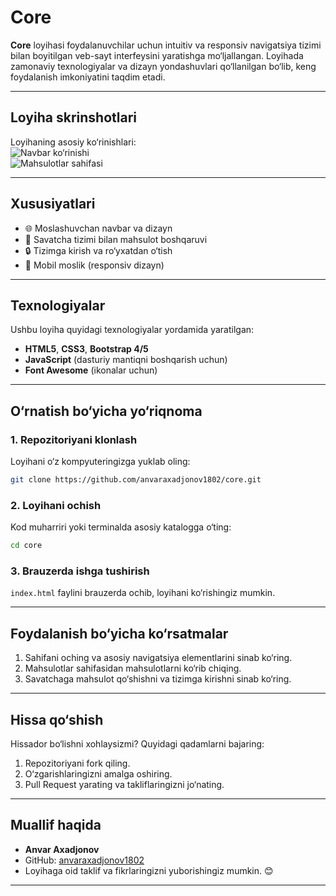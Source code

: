 

# **Core**  

**Core** loyihasi foydalanuvchilar uchun intuitiv va responsiv navigatsiya tizimi bilan boyitilgan veb-sayt interfeysini yaratishga mo‘ljallangan. Loyihada zamonaviy texnologiyalar va dizayn yondashuvlari qo‘llanilgan bo‘lib, keng foydalanish imkoniyatini taqdim etadi.  

---

## **Loyiha skrinshotlari**  
Loyihaning asosiy ko‘rinishlari:  
![Navbar ko‘rinishi](https://via.placeholder.com/600x300?text=Screenshot+1)  
![Mahsulotlar sahifasi](https://via.placeholder.com/600x300?text=Screenshot+2)

---

## **Xususiyatlari**  
- 🌐 Moslashuvchan navbar va dizayn  
- 🛒 Savatcha tizimi bilan mahsulot boshqaruvi  
- 🔒 Tizimga kirish va ro‘yxatdan o‘tish  
- 📱 Mobil moslik (responsiv dizayn)  

---

## **Texnologiyalar**  
Ushbu loyiha quyidagi texnologiyalar yordamida yaratilgan:  
- **HTML5**, **CSS3**, **Bootstrap 4/5**  
- **JavaScript** (dasturiy mantiqni boshqarish uchun)  
- **Font Awesome** (ikonalar uchun)  

---

## **O‘rnatish bo‘yicha yo‘riqnoma**  

### 1. Repozitoriyani klonlash  
Loyihani o‘z kompyuteringizga yuklab oling:  
```bash
git clone https://github.com/anvaraxadjonov1802/core.git
```

### 2. Loyihani ochish  
Kod muharriri yoki terminalda asosiy katalogga o‘ting:  
```bash
cd core
```

### 3. Brauzerda ishga tushirish  
`index.html` faylini brauzerda ochib, loyihani ko‘rishingiz mumkin.

---

## **Foydalanish bo‘yicha ko‘rsatmalar**  
1. Sahifani oching va asosiy navigatsiya elementlarini sinab ko‘ring.  
2. Mahsulotlar sahifasidan mahsulotlarni ko‘rib chiqing.  
3. Savatchaga mahsulot qo‘shishni va tizimga kirishni sinab ko‘ring.  

---

## **Hissa qo‘shish**  
Hissador bo‘lishni xohlaysizmi? Quyidagi qadamlarni bajaring:  
1. Repozitoriyani fork qiling.  
2. O‘zgarishlaringizni amalga oshiring.  
3. Pull Request yarating va takliflaringizni jo‘nating.  

---

## **Muallif haqida**  
- **Anvar Axadjonov**  
- GitHub: [anvaraxadjonov1802](https://github.com/anvaraxadjonov1802)  
- Loyihaga oid taklif va fikrlaringizni yuborishingiz mumkin. 😊  

---
